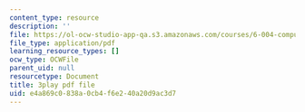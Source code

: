 ```yaml
---
content_type: resource
description: ''
file: https://ol-ocw-studio-app-qa.s3.amazonaws.com/courses/6-004-computation-structures-spring-2017/e4a869c0838a0cb4f6e240a20d9ac3d7_Ht_tyuAWmpM.pdf
file_type: application/pdf
learning_resource_types: []
ocw_type: OCWFile
parent_uid: null
resourcetype: Document
title: 3play pdf file
uid: e4a869c0-838a-0cb4-f6e2-40a20d9ac3d7
---
```

